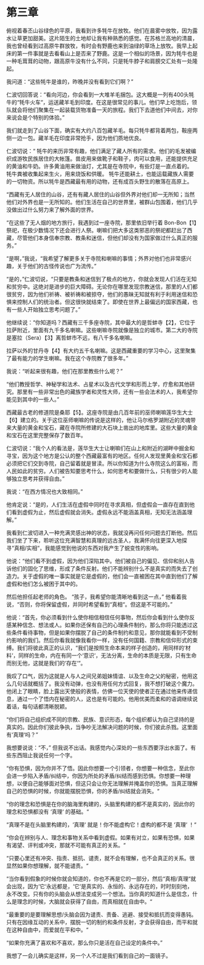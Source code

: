 # 第三章

俯视着春丕山谷绿色的平原，我看到许多牦牛在放牧。他们在晨雾中放牧，因为露水让草更加甜美。这片陌生的土地却让我有种熟悉的感觉。在苏格兰高地的清晨，我也曾经看到过高原牛群放牧，有时会有野鹿也来到油绿的草场上放牧。我早上起床的第一件事就是去看看山上是否来了野鹿。这是一个相似的场景，因为牦牛也是一种毛茸茸的动物，跟高原牛没有什么不同，只是牦牛脖子和肩膀交汇处有一处隆起。 

我问道：“这些牦牛是谁的，昨晚并没有看到它们啊？” 

仁波切回答说：“看向河边，你会看到一大堆羊毛捆包。这大概是一列有400头牦牛的“牦牛火车“，运送藏羊毛到印度。在这是很常见的事儿。他们早上吃饱后，领队就会将他们聚集在一起装载货物准备一天的旅程。我们下去道他们中间去，对你来说会是个特别的体验。” 

我们就走到了山谷下面，确实有大约八百包藏羊毛。每只牦牛都背着两包，鞍座两侧一边一包。藏羊毛在印度非常抢手，因为他们质地优良。

仁波切说：“ 牦牛的来历非常有趣，他们满足了藏人所有的需求。他们的毛发被编织成游牧民族居住的大帐篷。兽皮用来做靴子和鞋子，肉可以食用，还能提供充足的黄油和牛奶。许多黄油用来做油灯，尤其是在寺院中，有些灯是一直点着的。 牦牛粪被收集起来生火，用来烧饭和供暖。 牦牛还能耕土，也能运载藏族人需要的一切物资。所以牦牛是西藏最有用的动物，还有成百头野生的散落在高原上。

“西藏有无人居住的山谷，还有有藏人居住的山谷但外界对他们却一无所知；当然他们对外界也是一无所知的。他们生活在自己的世界里，被群山包围着，他们几乎没做出过什么努力来了解外面的世界。

“在这些了无人烟的地方旅行，我遇到过一座寺院，那里依旧举行着 Bon-Bon【1】祭祀，在极少数情况下还会进行人祭。喇嘛们把大多这类邪恶的祭祀都赶出了西藏，尽管他们本身信奉宗教、教条和迷信，但他们却没有为国家做过什么真正的服务。”

“是啊，”我说，“我希望了解更多关于寺院和喇嘛的事情；外界对他们也非常感兴趣，关于他们的古怪传说也广为流传。”

“是的，”仁波切说，“只要是教条和迷信到了极点的地方，你就会发现人们活在无知和贫穷中。这绝对是进步的巨大障碍。无论你在哪里发现宗教迷信，那里的人们都很贫穷，因为他们祈祷、被祈祷和被掠夺，他们的愚昧无知就有利于利用迷信和恐惧来控制人们的统治者。但这很快就结束了。即使在世界上最偏远的国家西藏，也有一些人开始独立思考问题了。”

他继续说：“你知道吗？西藏有三千多座寺院，其中最大的是哲蚌寺【2】，它位于拉萨附近，里面有九千多名喇嘛。这些喇嘛寺院就像是独立的城市。第二大的寺院是塞拉（Sera）【3】离哲蚌市不远，有八千多名喇嘛。

拉萨以外的甘丹寺【4】有大约五千名喇嘛。这是西藏重要的学习中心，这里聚集了最有能力的学生喇嘛。我在这个寺院教了很多年。”

我说：“听起来很有趣，他们在那里教些什么呢？”

“他们教授哲学、神秘学和法术、占星术以及古代文学和形而上学，疗愈和其他研究。那里有一些非常出色的藏族学者和灵性大师，还有一些会法术的人，我希望你能见到其中的一些人。”

西藏最古老的修道院是桑耶【5】。这座寺院是由几百年前的巫师喇嘛莲华生大士【6】建立的。关于这位巫师喇嘛的传说是这样的，他让马尔格罗湖附近的灵魂带来大量的黄金和宝石，藏在寺院所修建的大石块上凿出的地库里。这些大量的黄金和宝石在这里完整保存了数百年。

仁波切说：“我个人的看法是，莲华生大士让喇嘛们在山上和附近的湖畔中掘金和寻宝，因为这个地方是公认的整个西藏最富有的地区。任何人发现里黄金和宝石都必须把它们交到寺院，自己留着就是冒渎。所以你知道为什么寺院这么的富裕，而人民如此的贫穷。人们被告知要思考什么，如何思考和要做什么，只有很少的人能够独立思考并获得自由。”

我说：“在西方情况也大致相同。”

他肯定说：“是的，人们生活在虚假中同时在寻求真相，但虚假会一直存在直到他们看到虚假为止，然后虚假就会消失。虚假永远不能涵盖真相，无知无法涵盖理解。”

我看到仁波切进入一种充满灵感出神的状态，我就没再问任何问题去打断他。然后我们坐了下来，聆听这位充满智慧和真理的远古圣人，我满怀向往更深入地探寻“真相/实相“，我能感觉到他说的东西对我产生了蜕变性的影响。

他说：“他们看不到虚假，因为他们深陷其中。他们被自己的偏见、信仰和别人告诉他们的固化了思维，形成了条件反射。他们不能辨别什么不是真实的而失去了创造力。关于虚假的唯一事实就是它是虚假的，他们会一直被困在其中直到他们了解虚假和他们怎么被困于其中的。

然后他担任起老师的角色。 “孩子，我希望你能清晰地看到这一点，” 他看着我说，“否则，你将保留虚假，并同时希望看到“真相“。但这是不可能的。” 

他说：“首先，你必须看到什么使你相信相信任何事物，然后你会看到什么使你反感某种信念、想法或人。如果你还保有自己的心理条件制约，那么你将只能透过这些条件看待事物，但是如果你摆脱了自己的条件制约和意见，那你就能看到不受制约影响的我们。然后你看我就像我看你一样，没有任何国籍、宗教和信仰形式的束缚。我们将彼此真正的认识，“我们是按照生命本来的样子创造的，用同样的‘材料‘，同样的生命，内在有同一个‘意识‘，无法分离，生命的本质是无限，只有生命而别无他，这就是我们的‘存在‘“。

我叹了口气，因为这就是人与人之间兄弟姐妹情谊、以及生命之父的秘密，他用这么几句话就概括了。我没有动弹，也没有用任何方式回复，我不想打破这个魔力。他闭上了眼睛，脸上露出天使般的表情，仿佛一位天使的使者正在通过他来传递信息，通过一个了悟内在秘密的人，这也是有可能的。他用优美而柔和的语调继续说着话，每句话都清晰脱颖。

“你们将自己组织成不同的宗教、民族、意识形态，每个组织都认为自己坚持的是真实的。因此你们彼此争执，当争吵无法解决问题的时候，你们彼此杀戮。这里面有‘真理‘吗？”

我想要说说：“不，” 但我说不出话。我感觉内心深处的一些东西要浮出水面了。有些东西阻止我说任何一个字。

“你有恐惧，因为你并不了悟。因此你想要一个引领者，你想要一种信念，至此你会进一步陷入矛盾/纠结中，你因为所处的矛盾/纠结而感到恐惧。你想要一种理想，以便自己能够面对恐惧，但这只会让你无法理解并掩盖你的恐惧。当真正理解自己的恐惧的时候，你就能摆脱恐惧，你的矛盾/纠结就会消失。“

“你的理念和恐惧是在你的脑海里构建的，头脑里构建的都不是真实的，因此你的理念和恐惧都没有 ‘真理‘ 的基础。“

“真理不是在头脑里构建的，‘真理‘ 就是！你不能虚构它！虚构的都不是 ‘真理‘ ！“

“你会在辨别与人、理念和事物关系中看到虚假。如果有对立，如果有恐惧，如果有渴望、评判或冲突，那就不可能有真正的关系。“

“只要心里还有冲突、指责、抵抗、谴责，就不会有理解，也不会真正的关系。很显然如果你想理解，就不能谴责。“

“当你看到假象的时候你就会知道的，你也不再是它的一部分，然后“真相/真理“就会出现，因为‘它‘永远都是，‘它‘是真实的、永恒的、永远存在的，时时刻刻地，永不改变。只有你的头脑会从想法变成另一个想法。当你真的知道什么是信念，什么是理念的时候，大脑就会获得了自由，而真相就在自由中。“

“最重要的是要理解思想/头脑会因为谴责、责备、逃避、接受和抵抗而变得愚钝。只有在因缘互动的关系中，摆脱一切的制约和条件反射，才会获得自由，而平和就在这种自由中，而爱就在平和中。“ 

“如果你充满了喜欢和不喜欢，那么你只是活在自己设定的条件中。” 

我想了一会儿确实是这样，另一个人不过是我们看到自己的一面镜子。



